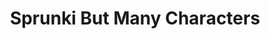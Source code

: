 ---
slug: sprunki-but-many-characters-2663
title: Sprunki But Many Characters
description: "Sprunki But Many Characters is an exciting online game. Play for free directly in your browser!"
icon: /images/popular_mods/Sprunki But Many Characters.png
url: https://wowtbc.net/sprunkin/sprunki-many-character/index.html
previewImage: /images/popular_mods/Sprunki But Many Characters.png
type: popular mods

# SEO配置
seo:
  title: "Sprunki But Many Characters - Play Free Online Game | Fun Browser Games"
  description: "Sprunki But Many Characters - Play this fun online game for free in your browser. No download required!"
  ogImage: "/images/popular_mods/Sprunki But Many Characters.png"
  keywords: "sprunki-but-many-characters-2663, online game, browser game, free game, popular mods game, play online"

videoUrls:
  - https://www.youtube.com/embed/example1
  - https://www.youtube.com/embed/example2

whyPlay:
  title: "Why Play Sprunki But Many Characters?"
  items:
    - "Immersive Gameplay: Sprunki But Many Characters offers an engaging and immersive gaming experience that will keep you entertained for hours"
    - "Challenging Levels: Test your skills with increasingly difficult challenges and obstacles"
    - "Beautiful Graphics: Enjoy stunning visuals and smooth animations that bring the game world to life"
    - "Regular Updates: New content and features are added regularly to keep the game fresh and exciting"
    - "Free to Play: Experience all the fun without spending a penny"
    - "Community Features: Connect with other players, share strategies, and compete for high scores"
    - "Cross-Platform: Play on any device with a web browser, no downloads required"

features:
  title: "Key Features of Sprunki But Many Characters"
  image: "/images/popular_mods/Sprunki But Many Characters.png"
  items:
    - "Intuitive Controls: Easy to learn controls make Sprunki But Many Characters accessible for players of all skill levels"
    - "Multiple Game Modes: Enjoy various gameplay options that provide different challenges and experiences"
    - "Character Customization: Personalize your gaming experience with unique characters and items"
    - "Achievement System: Complete special tasks to earn rewards and recognition"
    - "Leaderboards: Compete with players worldwide and see who can achieve the highest scores"

characteristics:
  title: "Game Characteristics"
  image: "/images/popular_mods/Sprunki But Many Characters.png"
  items:
    - "Genre: Popular mods game with elements of strategy and skill"
    - "Difficulty: Suitable for both casual gamers and those seeking a challenge"
    - "Play Time: Quick sessions or extended gameplay, depending on your preference"
    - "Art Style: Vibrant and engaging visuals that enhance the gaming experience"
    - "Sound Design: Immersive audio that complements the gameplay perfectly"

info: "Sprunki But Many Characters is an exciting online game that offers players a unique and engaging gaming experience. With its intuitive controls, stunning visuals, and challenging gameplay, Sprunki But Many Characters provides hours of entertainment for players of all ages and skill levels. Whether you're looking for a quick gaming session during a break or an extended play session, Sprunki But Many Characters delivers an immersive experience that will keep you coming back for more. The game features multiple levels of increasing difficulty, ensuring that players are constantly challenged as they progress. With regular updates adding new content and features, Sprunki But Many Characters remains fresh and exciting, providing endless entertainment options for its growing community of players."

howToPlayIntro: "Welcome to Sprunki But Many Characters! This guide will walk you through the basics and help you master the game. Whether you're a beginner or looking to improve your skills, these tips and instructions will enhance your gaming experience."

howToPlaySteps:
  - title: "Getting Started"
    description: "Begin your Sprunki But Many Characters adventure by familiarizing yourself with the controls. Use your keyboard or mouse to navigate through the game interface. The tutorial will guide you through the basic mechanics and help you understand the objectives."
  - title: "Understanding the Objectives"
    description: "In Sprunki But Many Characters, your main goal is to progress through levels by completing specific objectives. Each level presents unique challenges that require different strategies and approaches."
  - title: "Mastering the Controls"
    description: "Practice using the controls to improve your precision and reaction time. Sprunki But Many Characters requires quick reflexes and strategic thinking to overcome obstacles and defeat opponents."
  - title: "Utilizing Power-ups"
    description: "Collect power-ups throughout the game to enhance your abilities and overcome difficult challenges. Each power-up offers unique advantages that can be crucial for success."
  - title: "Developing Strategies"
    description: "As you progress in Sprunki But Many Characters, develop effective strategies for different scenarios. Analyze patterns, anticipate challenges, and adapt your approach to maximize your performance."

faq:
  title: "Frequently Asked Questions about Sprunki But Many Characters"
  items:
    - question: "Is Sprunki But Many Characters free to play?"
      answer: "Yes, Sprunki But Many Characters is completely free to play directly in your web browser. No downloads or purchases are required to enjoy the full game experience."
    - question: "Can I play Sprunki But Many Characters on mobile devices?"
      answer: "Yes, Sprunki But Many Characters is optimized for both desktop and mobile play. You can enjoy the game on any device with a web browser and internet connection."
    - question: "Are there any in-game purchases?"
      answer: "While Sprunki But Many Characters is free to play, there may be optional in-game purchases available for cosmetic items or additional features that don't affect core gameplay."
    - question: "How often is Sprunki But Many Characters updated?"
      answer: "The developers regularly update Sprunki But Many Characters with new content, features, and improvements based on player feedback and game performance."
    - question: "Can I play Sprunki But Many Characters offline?"
      answer: "Currently, Sprunki But Many Characters requires an internet connection to play as it's a browser-based online game."
    - question: "Is Sprunki But Many Characters suitable for children?"
      answer: "Yes, Sprunki But Many Characters is designed to be family-friendly and suitable for players of all ages."
    - question: "How do I report bugs or issues?"
      answer: "If you encounter any problems while playing Sprunki But Many Characters, you can report them through the game's support page or contact the developers directly through their website."
    - question: "Still Have Questions?"
      answer: "If you have additional questions about Sprunki But Many Characters that aren't covered in this FAQ, please visit our support center or contact our customer service team for assistance."
---